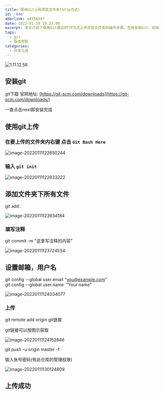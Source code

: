 ```yaml
---
title: 使用Git上传项目文件夹(http方式)
id: '646'
abbrlink: a455639f
date: 2022-01-18 19:33:00
excerpt: 本文介绍了使用Git通过HTTP方式上传项目文件夹的操作步骤。包括安装Git、初始化Git仓库、添加文件、提交修改、设置邮箱和用户名、添加远程仓库链接以及上传代码至远程仓库等步骤
tags:
  - git
  - 版本控制
categories:
  - 开发工具
---
```


![1.11.12.58](https://kozakemi.oss-cn-beijing.aliyuncs.com/1.11.12.58.png)

## 安装git

git下载 官网地址: [https://git-scm.com/downloads](https://git-scm.com/downloads/)

一直点击next即安装完成

## 使用git上传
### 在要上传的文件夹内右键 点击 `Git Bash Here`

![image-20220111122650244](https://kozakemi.oss-cn-beijing.aliyuncs.com/image-20220111122650244.png)

### 输入 `git init`

![image-20220111122833222](https://kozakemi.oss-cn-beijing.aliyuncs.com/image-20220111122833222.png)

## 添加文件夹下所有文件

git add .

![image-20220111123634184](https://kozakemi.oss-cn-beijing.aliyuncs.com/image-20220111123634184.png)

### 填写注释

git commit -m "这里写注释的内容"

![image-20220111123724534](https://kozakemi.oss-cn-beijing.aliyuncs.com/image-20220111123724534.png)

## 设置邮箱，用户名

git config --global user.email "you@example.com"  
git config --global user.name  "Your name"

![image-20220111124034077](https://kozakemi.oss-cn-beijing.aliyuncs.com/image-20220111124034077.png)

### 上传

git remote add origin git链接

git链接可以按图示获取

![image-20220111124152846](https://kozakemi.oss-cn-beijing.aliyuncs.com/image-20220111124152846.png)

git push -u origin master -f

输入账号密码(有此仓库的管理权限)

![image-20220111130124809](https://kozakemi.oss-cn-beijing.aliyuncs.com/image-20220111130124809.png)

## 上传成功
